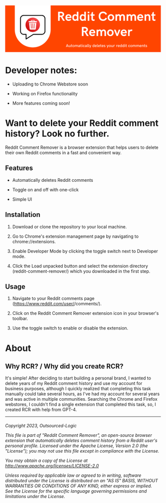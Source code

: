 ![Alt text](RCRBanner.png "Title")

<h1> Developer notes: </h1>

* Uploading to Chrome Webstore soon

* Working on Firefox functionality

* More features coming soon!

<h1> Want to delete your Reddit comment history? Look no further.</h1>
Reddit Comment Remover is a browser extension that helps users to delete their own Reddit comments in a fast and convenient way.

<h2> Features </h2>

* Automatically deletes Reddit comments

* Toggle on and off with one-click

* Simple UI

<h2> Installation </h2>

1. Download or clone the repository to your local machine.

2. Go to Chrome's extension management page by navigating to chrome://extensions.

3. Enable Developer Mode by clicking the toggle switch next to Developer mode.

4. Click the Load unpacked button and select the extension directory (reddit-comment-remover/) which you downloaded in the first step.

<h2> Usage </h2>

1. Navigate to your Reddit comments page (https://www.reddit.com/user/<your-username>/comments/).

2. Click on the Reddit Comment Remover extension icon in your browser's toolbar.

3. Use the toggle switch to enable or disable the extension.

<h1> About </h1>

<h2> Why RCR? / Why did you create RCR? </h2>

It's simple! After deciding to start building a personal brand, I wanted to delete years of my Reddit comment history and use my account for business purposes, although I quickly realized that completing this task manually could take several hours, as I've had my account for several years and was active in multiple communities. Searching the Chrome and Firefox webstores, I couldn't find a single extension that completed this task, so, I created RCR with help from GPT-4.

-----------------------------------------------------------------------------------------------------------------------------------------------------------------------

<h6> 
    
Copyright 2023, Outsourced-Logic
   
This file is part of "Reddit Comment Remover", an open-source browser extension that automatically deletes comment history from a Reddit user's personal profile. Licensed under the Apache License, Version 2.0 (the "License"); you may not use this file except in compliance with the License. 
  
You may obtain a copy of the License at http://www.apache.org/licenses/LICENSE-2.0 

Unless required by applicable law or agreed to in writing, software distributed under the License is distributed on an "AS IS" BASIS, WITHOUT WARRANTIES OR CONDITIONS OF ANY KIND, either express or implied. See the License for the specific language governing permissions and limitations under the License. </h6>
